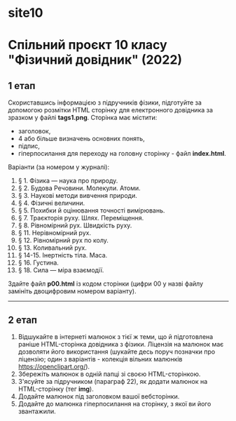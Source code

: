 # site10
# Спільний проєкт 10 класу "Фізичний довідник" (2022)

## 1 етап

Скориставшись інформацією з підручників фізики, підготуйте за допомогою розмітки HTML сторінку для електронного довідника за зразком у файлі **tags1.png**. Сторінка має містити:

- заголовок,
- 4 або більше визначень основних понять,
- підпис,
- гіперпосилання для переходу на головну сторінку - файл **index.html**.

Варіанти (за номером у журналі):
01) § 1. Фізика — наука про природу.
02) § 2. Будова Речовини. Молекули. Атоми.
03) § 3. Наукові методи вивчення природи.
04) § 4. Фізичні величини.
05) § 5. Похибки й оцінювання точності вимірювань.
06) § 7. Траєкторія руху. Шлях. Переміщення.
07) § 8. Рівномірний рух. Швидкість руху.
08) § 11. Нерівномірний рух.
09) § 12. Рівномірний рух по колу.
10) § 13. Коливальний рух.
11) § 14-15. Інертність тіла. Маса.
12) § 16. Густина.
13) § 18. Сила — міра взаємодії.

Здайте файл **p00.html** із кодом сторінки (цифри 00 у назві файлу замініть двоцифровим номером варіанту).
____
## 2 етап

1) Відшукайте в інтернеті малюнок з тієї ж теми, що й підготовлена раніше HTML-сторінка довідника з фізики. Ліцензія на малюнок має дозволяти його використання (шукайте десь поруч позначки про ліцензію; один з варіантів - колекція вільних малюнків https://openclipart.org/).
2) Збережіть малюнок в одній папці зі своєю HTML-сторінкою.
3) З'ясуйте за підручником (параграф 22), як додати малюнок на HTML-сторінку (тег **img**).
4) Додайте малюнок під заголовком вашої вебсторінки.
5) Додайте до малюнка гіперпосилання на сторінку, з якої ви його звантажили.
